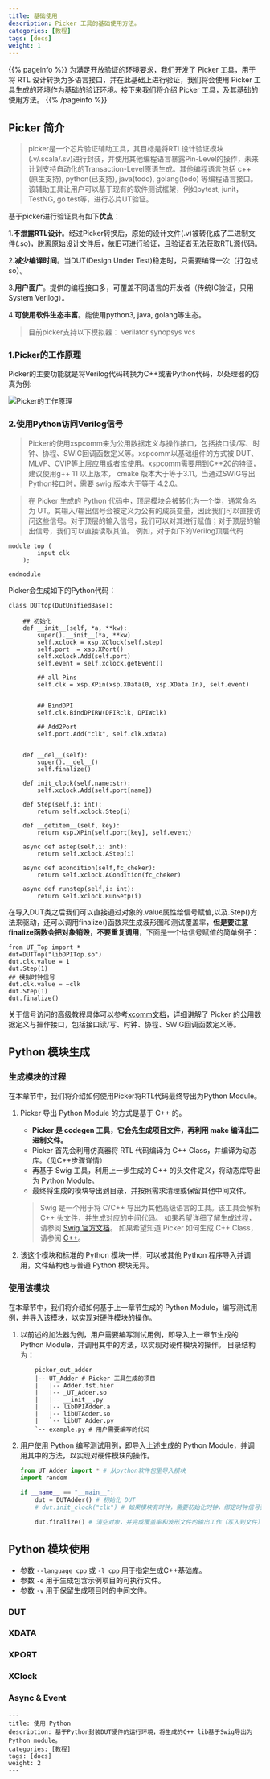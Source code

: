 ```yaml
---
title: 基础使用
description: Picker 工具的基础使用方法。
categories: [教程]
tags: [docs]
weight: 1
---
```


{{% pageinfo %}}
为满足开放验证的环境要求，我们开发了 Picker 工具，用于将 RTL 设计转换为多语言接口，并在此基础上进行验证，我们将会使用 Picker 工具生成的环境作为基础的验证环境。接下来我们将介绍 Picker 工具，及其基础的使用方法。
{{% /pageinfo %}}

## Picker 简介
> picker是一个芯片验证辅助工具，其目标是将RTL设计验证模块(.v/.scala/.sv)进行封装，并使用其他编程语言暴露Pin-Level的操作，未来计划支持自动化的Transaction-Level原语生成。其他编程语言包括 c++ (原生支持), python(已支持), java(todo), golang(todo) 等编程语言接口。该辅助工具让用户可以基于现有的软件测试框架，例如pytest, junit，TestNG, go test等，进行芯片UT验证。

基于picker进行验证具有如下**优点**：

1.**不泄露RTL设计**。经过Picker转换后，原始的设计文件(.v)被转化成了二进制文件(.so)，脱离原始设计文件后，依旧可进行验证，且验证者无法获取RTL源代码。

2.**减少编译时间**。当DUT(Design Under Test)稳定时，只需要编译一次（打包成so）。

3.**用户面广**。提供的编程接口多，可覆盖不同语言的开发者（传统IC验证，只用System Verilog）。

4.**可使用软件生态丰富**。能使用python3, java, golang等生态。

>目前picker支持以下模拟器：
verilator
synopsys vcs
### 1.Picker的工作原理
Picker的主要功能就是将Verilog代码转换为C++或者Python代码，以处理器的仿真为例:

![Picker的工作原理](Picker_working_principle.svg)
### 2.使用Python访问Verilog信号

>Picker的使用xspcomm来为公用数据定义与操作接口，包括接口读/写、时钟、协程、SWIG回调函数定义等。xspcomm以基础组件的方式被 DUT、MLVP、OVIP等上层应用或者库使用。xspcomm需要用到C++20的特征，建议使用g++ 11 以上版本， cmake 版本大于等于3.11。当通过SWIG导出Python接口时，需要 swig 版本大于等于 4.2.0。

>在 Picker 生成的 Python 代码中，顶层模块会被转化为一个类，通常命名为 UT<top-module>。其输入/输出信号会被定义为公有的成员变量，因此我们可以直接访问这些信号。对于顶层的输入信号，我们可以对其进行赋值；对于顶层的输出信号，我们可以直接读取其值。
例如，对于如下的Verilog顶层代码：
```
module top (
        input clk
    );

endmodule
```

Picker会生成如下的Python代码：
```
class DUTtop(DutUnifiedBase):

	## 初始化
	def __init__(self, *a, **kw):
		super().__init__(*a, **kw)
		self.xclock = xsp.XClock(self.step)
		self.port  = xsp.XPort()
		self.xclock.Add(self.port)
		self.event = self.xclock.getEvent()

		## all Pins
		self.clk = xsp.XPin(xsp.XData(0, xsp.XData.In), self.event)


		## BindDPI
		self.clk.BindDPIRW(DPIRclk, DPIWclk)

		## Add2Port
		self.port.Add("clk", self.clk.xdata)


	def __del__(self):
		super().__del__()
		self.finalize()

	def init_clock(self,name:str):
		self.xclock.Add(self.port[name])

	def Step(self,i: int):
		return self.xclock.Step(i)

	def __getitem__(self, key):
		return xsp.XPin(self.port[key], self.event)

	async def astep(self,i: int):
		return self.xclock.AStep(i)

	async def acondition(self,fc_cheker):
		return self.xclock.ACondition(fc_cheker)

	async def runstep(self,i: int):
		return self.xclock.RunSetp(i)
```
在导入DUT类之后我们可以直接通过对象的.value属性给信号赋值,以及.Step()方法来驱动，还可以调用finalize()函数来生成波形图和测试覆盖率，**但是要注意finalize函数会把对象销毁，不要重复调用**，下面是一个给信号赋值的简单例子：

```
from UT_Top import *
dut=DUTTop("libDPITop.so")
dut.clk.value = 1
dut.Step(1)
## 模拟时钟信号
dut.clk.value = ~clk
dut.Step(1)
dut.finalize()
```
关于信号访问的高级教程具体可以参考[xcomm文档](https://github.com/XS-MLVP/xcomm)，详细讲解了 Picker 的公用数据定义与操作接口，包括接口读/写、时钟、协程、SWIG回调函数定义等。


## Python 模块生成

### 生成模块的过程

在本章节中，我们将介绍如何使用Picker将RTL代码最终导出为Python Module。

1. Picker 导出 Python Module 的方式是基于 C++ 的。
    - **Picker 是 codegen 工具，它会先生成项目文件，再利用 make 编译出二进制文件。**
    - Picker 首先会利用仿真器将 RTL 代码编译为 C++ Class，并编译为动态库。（见C++步骤详情）
    - 再基于 Swig 工具，利用上一步生成的 C++ 的头文件定义，将动态库导出为 Python Module。
    - 最终将生成的模块导出到目录，并按照需求清理或保留其他中间文件。
    > Swig 是一个用于将 C/C++ 导出为其他高级语言的工具。该工具会解析 C++ 头文件，并生成对应的中间代码。
    > 如果希望详细了解生成过程，请参阅 [Swig 官方文档](http://www.swig.org/Doc4.2/SWIGDocumentation.html)。
    > 如果希望知道 Picker 如何生成 C++ Class，请参阅 [C++](docs/quick-start/multi-lang/cpp)。

2. 该这个模块和标准的 Python 模块一样，可以被其他 Python 程序导入并调用，文件结构也与普通 Python 模块无异。

### 使用该模块

在本章节中，我们将介绍如何基于上一章节生成的 Python Module，编写测试用例，并导入该模块，以实现对硬件模块的操作。

1. 以前述的加法器为例，用户需要编写测试用例，即导入上一章节生成的 Python Module，并调用其中的方法，以实现对硬件模块的操作。
目录结构为：
    ```shell
        picker_out_adder
        |-- UT_Adder # Picker 工具生成的项目
        |   |-- Adder.fst.hier
        |   |-- _UT_Adder.so
        |   |-- __init__.py
        |   |-- libDPIAdder.a
        |   |-- libUTAdder.so
        |   `-- libUT_Adder.py
        `-- example.py # 用户需要编写的代码
    ```
2. 用户使用 Python 编写测试用例，即导入上述生成的 Python Module，并调用其中的方法，以实现对硬件模块的操作。

    ```python
    from UT_Adder import * # 从python软件包里导入模块
    import random

    if __name__ == "__main__":
        dut = DUTAdder() # 初始化 DUT
        # dut.init_clock("clk") # 如果模块有时钟，需要初始化时钟，绑定时钟信号到模拟器的时钟，以自动驱动

        dut.finalize() # 清空对象，并完成覆盖率和波形文件的输出工作（写入到文件）
    ```

## Python 模块使用

- 参数 `--language cpp` 或 `-l cpp` 用于指定生成C++基础库。
- 参数 `-e` 用于生成包含示例项目的可执行文件。
- 参数 `-v` 用于保留生成项目时的中间文件。

### DUT

### XDATA

### XPORT

### XClock

### Async & Event

```
---
title: 使用 Python
description: 基于Python封装DUT硬件的运行环境，将生成的C++ lib基于Swig导出为Python module。
categories: [教程]
tags: [docs]
weight: 2
---
```
